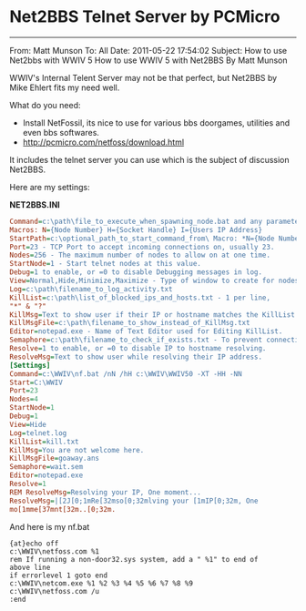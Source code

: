 # Net2BBS Telnet Server by PCMicro
***

From: Matt Munson 
To: All 
Date: 2011-05-22 17:54:02 
Subject: How to use Net2bbs with WWIV 5 
How to use WWIV 5 with Net2BBS
By Matt Munson

WWIV's Internal Telent Server may not be that perfect, but Net2BBS by 
Mike Ehlert fits my need well.

What do you need:

* Install NetFossil, its nice to use for various bbs doorgames, utilities and
even bbs softwares.
* http://pcmicro.com/netfoss/download.html

It includes the telnet server you can use which is the subject of discussion Net2BBS.

Here are my settings:

**NET2BBS.INI**
```INI
Command=c:\path\file_to_execute_when_spawning_node.bat and any parameters
Macros: N={Node Number} H={Socket Handle} I={Users IP Address}
StartPath=c:\optional_path_to_start_command_from\ Macro: *N={Node Number}
Port=23 - TCP Port to accept incoming connections on, usually 23.
Nodes=256 - The maximum number of nodes to allow on at one time.
StartNode=1 - Start telnet nodes at this value.
Debug=1 to enable, or =0 to disable Debugging messages in log.
View=Normal,Hide,Minimize,Maximize - Type of window to create for nodes. 
Log=c:\path\filename_to_log_activity.txt
KillList=c:\path\list_of_blocked_ips_and_hosts.txt - 1 per line,
"*" & "?"
KillMsg=Text to show user if their IP or hostname matches the KillList 
KillMsgFile=c:\path\filename_to_show_instead_of_KillMsg.txt
Editor=notepad.exe - Name of Text Editor used for Editing KillList.
Semaphore=c:\path\filename_to_check_if_exists.txt - To prevent connections
Resolve=1 to enable, or =0 to disable IP to hostname resolving.
ResolveMsg=Text to show user while resolving their IP address.
[Settings]
Command=c:\WWIV\nf.bat /nN /hH c:\WWIV\WWIV50 -XT -HH -NN
Start=C:\WWIV
Port=23
Nodes=4
StartNode=1
Debug=1
View=Hide
Log=telnet.log
KillList=kill.txt
KillMsg=You are not welcome here.
KillMsgFile=goaway.ans
Semaphore=wait.sem
Editor=notepad.exe
Resolve=1
REM ResolveMsg=Resolving your IP, One moment...
ResolveMsg=|[2J[0;1mRe[32mso[0;32mlving your [1mIP[0;32m, One
mo[1mme[37mnt[32m..[0;32m.
```

And here is my nf.bat
```batch
{at}echo off
c:\WWIV\netfoss.com %1 
rem If running a non-door32.sys system, add a " %1" to end of
above line 
if errorlevel 1 goto end
c:\WWIV\netcom.exe %1 %2 %3 %4 %5 %6 %7 %8 %9
c:\WWIV\netfoss.com /u
:end
```